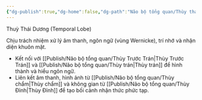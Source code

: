 ```yaml
---
{"dg-publish":true,"dg-home":false,"dg-path":"Não bộ tổng quan/Thùy thái dương.md","permalink":"/nao-bo-tong-quan/thuy-thai-duong/","dgPassFrontmatter":true,"noteIcon":"","created":"2025-01-01T22:47:22.458+07:00","updated":"2025-01-12T09:48:22.251+07:00"}
---
```


Thuỳ Thái Dương (Temporal Lobe)

Chịu trách nhiệm xử lý âm thanh, ngôn ngữ (vùng Wernicke), trí nhớ và nhận diện khuôn mặt.

- Kết nối với [[Publish/Não bộ tổng quan/Thùy Trước Trán\|Thùy Trước Trán]] và [[Publish/Não bộ tổng quan/Thùy trán\|Thùy trán]] để hình thành và hiểu ngôn ngữ.
- Liên kết âm thanh, hình ảnh từ [[Publish/Não bộ tổng quan/Thùy chẩm\|Thùy chẩm]] và không gian từ [[Publish/Não bộ tổng quan/Thùy Đỉnh\|Thùy Đỉnh]] để tạo bối cảnh nhận thức phức tạp.

